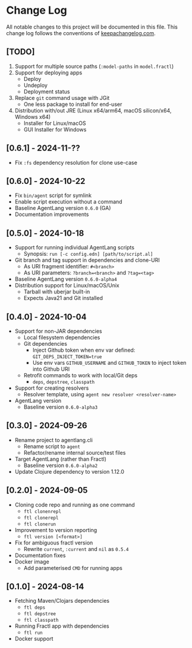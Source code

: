 # Change Log
All notable changes to this project will be documented in this file. This change log follows the conventions of [keepachangelog.com](http://keepachangelog.com/).

## [TODO]
1. Support for multiple source paths (`:model-paths` in `model.fractl`)
2. Support for deploying apps
   - Deploy
   - Undeploy
   - Deployment status
3. Replace `git` command usage with JGit
   - One less package to install for end-user
4. Distribution with/out JRE (Linux x64/arm64, macOS silicon/x64, Windows x64)
   - Installer for Linux/macOS
   - GUI Installer for Windows

## [0.6.1] - 2024-11-??

- Fix `:fs` dependency resolution for clone use-case

## [0.6.0] - 2024-10-22

- Fix `bin/agent` script for symlink
- Enable script execution without a command
- Baseline AgentLang version `0.6.0` (GA)
- Documentation improvements

## [0.5.0] - 2024-10-18

- Support for running individual AgentLang scripts
  - Synopsis: `run [-c config.edn] [path/to/script.al]`
- Git branch and tag support in dependencies and clone-URI
  - As URI fragment identifier: `#<branch>`
  - As URI parameters: `?branch=<branch>` and `?tag=<tag>`
- Baseline AgentLang version `0.6.0-alpha4`
- Distribution support for Linux/macOS/Unix
  - Tarball with uberjar built-in
  - Expects Java21 and Git installed

## [0.4.0] - 2024-10-04

- Support for non-JAR dependencies
  - Local filesystem dependencies
  - Git dependencies
    - Inject Github token when env var defined: `GIT_DEPS_INJECT_TOKEN=true`
    - Use env vars `GITHUB_USERNAME` and `GITHUB_TOKEN` to inject token into Github URI
  - Retrofit commands to work with local/Git deps
    - `deps`, `depstree`, `classpath`
- Support for creating resolvers
  - Resolver template, using `agent new resolver <resolver-name>`
- AgentLang version
  - Baseline version `0.6.0-alpha3`

## [0.3.0] - 2024-09-26

- Rename project to agentlang.cli
  - Rename script to `agent`
  - Refactor/rename internal source/test files
- Target AgentLang (rather than Fractl)
  - Baseline version `0.6.0-alpha2`
- Update Clojure dependency to version 1.12.0

## [0.2.0] - 2024-09-05

- Cloning code repo and running as one command
  - `ftl clonenrepl`
  - `ftl clonerepl`
  - `ftl clonerun` 
- Improvement to version reporting
  - `ftl version [<format>]`
- Fix for ambiguous fractl version
  - Rewrite `current`, `:current` and `nil` as `0.5.4`
- Documentation fixes
- Docker image
  - Add parameterised `CMD` for running apps

## [0.1.0] - 2024-08-14
- Fetching Maven/Clojars dependencies
  - `ftl deps`
  - `ftl depstree`
  - `ftl classpath`
- Running Fractl app with dependencies
  - `ftl run`
- Docker support
